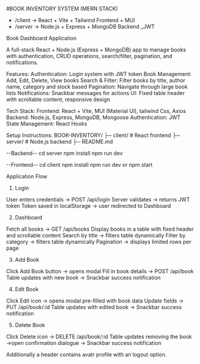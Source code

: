 #BOOK INVENTORY SYSTEM (MERN STACK)

- /client → React + Vite + Tailwind Frontend + MUI
- /server → Node.js + Express + MongoDB Backend _JWT

Book Dashboard Application

A full-stack React + Node.js (Express + MongoDB) app to manage books with authentication, CRUD operations, search/filter, pagination, and notifications.

Features: 
Authentication: Login system with JWT token
Book Management: Add, Edit, Delete, View books
Search & Filter: Filter books by title, author name, category and stock based
Pagination: Navigate through large book lists
Notifications: Snackbar messages for actions
UI: Fixed table header with scrollable content, responsive design

Tech Stack:
Frontend: React + Vite, MUI (Material UI), tailwind Css, Axios
Backend: Node.js, Express, MongoDB, Mongoose
Authentication: JWT
State Management: React Hooks


Setup Instructions:
BOOK-INVENTORY/
├─ client/       # React frontend
├─ server/       # Node.js backend
├─ README.md  

--Backend--
cd server
npm install
npm run dev

--Frontend--
cd client
npm install
npm run dev or npm start


Application Flow
1. Login

User enters credentials → POST /api/login
Server validates → returns JWT token
Token saved in localStorage → user redirected to Dashboard

2. Dashboard

Fetch all books → GET /api/books
Display books in a table with fixed header and scrollable content
Search by title → filters table dynamically
Filter by category → filters table dynamically
Pagination → displays limited rows per page

3. Add Book

Click Add Book button → opens modal
Fill in book details → POST /api/book
Table updates with new book → Snackbar success notification

4. Edit Book

Click Edit icon → opens modal pre-filled with book data
Update fields → PUT /api/book/:id
Table updates with edited book → Snackbar success notification

5. Delete Book

Click Delete icon → DELETE /api/book/:id
Table updates removing the book →open confirmation dialogue -> Snackbar success notification

Additionally a header contains avatr profile with an logout option.
